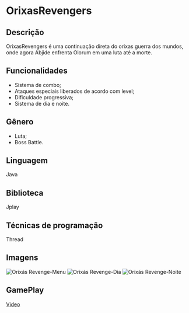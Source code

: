 # OrixasRevengers
## Descrição
OrixasRevengers é uma continuação direta do orixas guerra dos mundos, onde agora Abjide enfrenta Olorum em uma luta até a morte.
  
## Funcionalidades
* Sistema de combo;
* Ataques especiais liberados de acordo com level;
* Dificuldade progressiva;
* Sistema de dia e noite.

## Gênero
* Luta;
* Boss Battle.

## Linguagem
Java

## Biblioteca
Jplay

## Técnicas de programação
Thread

## Imagens
![Orixás Revenge-Menu](https://github.com/RodrigoFernandoSilva/Java-OrixasRevengers/blob/master/Prints/Orix%C3%A1s%20Revenge-Dia.PNG)
![Orixás Revenge-Dia](https://github.com/RodrigoFernandoSilva/Java-OrixasRevengers/blob/master/Prints/Orix%C3%A1s%20Revenge-Menu.PNG)
![Orixás Revenge-Noite](https://github.com/RodrigoFernandoSilva/Java-OrixasRevengers/blob/master/Prints/Orix%C3%A1s%20Revenge-Noite.PNG)

## GamePlay
[Video](https://www.youtube.com/watch?v=J7tu4mrpRWQ)
